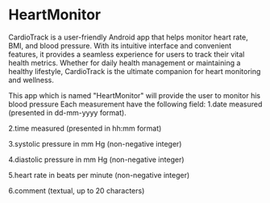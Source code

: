 # HeartMonitor

CardioTrack is a user-friendly Android app that helps monitor heart rate, BMI, and blood pressure. With its intuitive interface and convenient features, it provides a seamless experience for users to track their vital health metrics. Whether for daily health management or maintaining a healthy lifestyle, CardioTrack is the ultimate companion for heart monitoring and wellness.

This app which is named "HeartMonitor" will provide the user to monitor his blood pressure
Each measurement have the following field:
1.date measured (presented in dd-mm-yyyy format).                                                                                                                     

2.time measured (presented in hh:mm format)

3.systolic pressure in mm Hg (non-negative integer)

4.diastolic pressure in mm Hg (non-negative integer)

5.heart rate in beats per minute (non-negative integer)

6.comment (textual, up to 20 characters)


